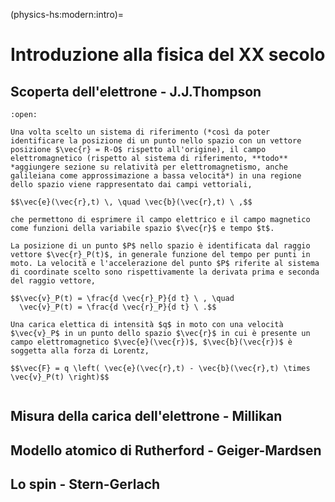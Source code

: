 (physics-hs:modern:intro)=
# Introduzione alla fisica del XX secolo

## Scoperta dell'elettrone - J.J.Thompson

```{dropdown} Moto di una carica in un campo elettromagnetico uniforme stazionario
:open:

Una volta scelto un sistema di riferimento (*così da poter identificare la posizione di un punto nello spazio con un vettore posizione $\vec{r} = R-O$ rispetto all'origine), il campo elettromagnetico (rispetto al sistema di riferimento, **todo** *aggiungere sezione su relatività per elettromagnetismo, anche galileiana come approssimazione a bassa velocità*) in una regione dello spazio viene rappresentato dai campi vettoriali, 

$$\vec{e}(\vec{r},t) \, \quad \vec{b}(\vec{r},t) \ ,$$

che permettono di esprimere il campo elettrico e il campo magnetico come funzioni della variabile spazio $\vec{r}$ e tempo $t$.

La posizione di un punto $P$ nello spazio è identificata dal raggio vettore $\vec{r}_P(t)$, in generale funzione del tempo per punti in moto. La velocità e l'accelerazione del punto $P$ riferite al sistema di coordinate scelto sono rispettivamente la derivata prima e seconda del raggio vettore,

$$\vec{v}_P(t) = \frac{d \vec{r}_P}{d t} \ , \quad
  \vec{v}_P(t) = \frac{d \vec{r}_P}{d t} \ .$$

Una carica elettica di intensità $q$ in moto con una velocità $\vec{v}_P$ in un punto dello spazio $\vec{r}$ in cui è presente un campo elettromagnetico $\vec{e}(\vec{r})$, $\vec{b}(\vec{r})$ è soggetta alla forza di Lorentz,

$$\vec{F} = q \left( \vec{e}(\vec{r},t) - \vec{b}(\vec{r},t) \times \vec{v}_P(t) \right)$$


```


## Misura della carica dell'elettrone - Millikan

## Modello atomico di Rutherford - Geiger-Mardsen

## Lo spin - Stern-Gerlach



